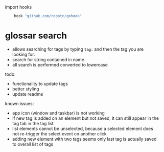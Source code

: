 import hooks

```go
	hook "github.com/robotn/gohook"
```


# glossar search

- allows searching for tags by typing `tag:` and then the tag you are looking for.
- search for string contained in name
- all search is performed converted to lowercase



todo:
- functionality to update tags
- better styling
- update readme

known issues:
- app icon (window and taskbar) is not working
- if new tag is added on an element but not saved, it can still appear in the tag tab in the tag list
- list elements cannot be unselected, because a selected element does not re-trigger the select event on another click
- adding new element with two tags seems only last tag is actually saved to overall list of tags